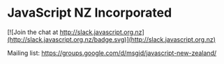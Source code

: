 # JavaScript NZ Incorporated

[![Join the chat at http://slack.javascript.org.nz](http://slack.javascript.org.nz/badge.svg)](http://slack.javascript.org.nz)

Mailing list: https://groups.google.com/d/msgid/javascript-new-zealand/
